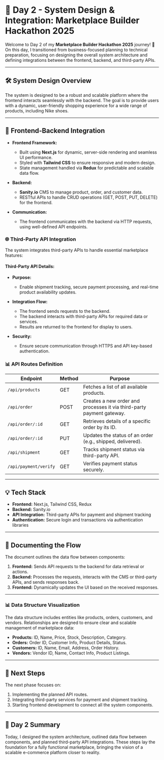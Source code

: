 # 🚀 Day 2 - System Design & Integration: Marketplace Builder Hackathon 2025

Welcome to Day 2 of my **Marketplace Builder Hackathon 2025** journey! 🎉 On this day, I transitioned from business-focused planning to technical preparation, focusing on designing the overall system architecture and defining integrations between the frontend, backend, and third-party APIs.

---

## 🛠️ System Design Overview

The system is designed to be a robust and scalable platform where the frontend interacts seamlessly with the backend. The goal is to provide users with a dynamic, user-friendly shopping experience for a wide range of products, including Nike shoes.

---

## 🎯 Frontend-Backend Integration

- **Frontend Framework:**
  - Built using **Next.js** for dynamic, server-side rendering and seamless UI performance.
  - Styled with **Tailwind CSS** to ensure responsive and modern design.
  - State management handled via **Redux** for predictable and scalable data flow.

- **Backend:**
  - **Sanity.io** CMS to manage product, order, and customer data.
  - RESTful APIs to handle CRUD operations (GET, POST, PUT, DELETE) for the frontend.

- **Communication:**
  - The frontend communicates with the backend via HTTP requests, using well-defined API endpoints.

### 🌐 Third-Party API Integration

The system integrates third-party APIs to handle essential marketplace features:

#### Third-Party API Details:

- **Purpose:**
  - Enable shipment tracking, secure payment processing, and real-time product availability updates.

- **Integration Flow:**
  - The frontend sends requests to the backend.
  - The backend interacts with third-party APIs for required data or services.
  - Results are returned to the frontend for display to users.

- **Security:**
  - Ensure secure communication through HTTPS and API key-based authentication.

### 📊 API Routes Definition

| **Endpoint**          | **Method** | **Purpose**                            |
|-----------------------|------------|----------------------------------------|
| `/api/products`       | GET        | Fetches a list of all available products. |
| `/api/order`          | POST       | Creates a new order and processes it via third-party payment gateway. |
| `/api/order/:id`      | GET        | Retrieves details of a specific order by its ID. |
| `/api/order/:id`      | PUT        | Updates the status of an order (e.g., shipped, delivered). |
| `/api/shipment`       | GET        | Tracks shipment status via third-party API. |
| `/api/payment/verify` | GET        | Verifies payment status securely.       |

---

## 💡 Tech Stack

- **Frontend:** Next.js, Tailwind CSS, Redux
- **Backend:** Sanity.io
- **API Integration:** Third-party APIs for payment and shipment tracking
- **Authentication:** Secure login and transactions via authentication libraries

---

## 📃 Documenting the Flow

The document outlines the data flow between components:

1. **Frontend:** Sends API requests to the backend for data retrieval or actions.
2. **Backend:** Processes the requests, interacts with the CMS or third-party APIs, and sends responses back.
3. **Frontend:** Dynamically updates the UI based on the received responses.

---

### 📊 Data Structure Visualization

The data structure includes entities like products, orders, customers, and vendors. Relationships are designed to ensure clear and scalable management of marketplace data:

- **Products:** ID, Name, Price, Stock, Description, Category.
- **Orders:** Order ID, Customer Info, Product Details, Status.
- **Customers:** ID, Name, Email, Address, Order History.
- **Vendors:** Vendor ID, Name, Contact Info, Product Listings.

---

## 📝 Next Steps

The next phase focuses on:

1. Implementing the planned API routes.
2. Integrating third-party services for payment and shipment tracking.
3. Starting frontend development to connect all the system components.

---

## 🚀 Day 2 Summary

Today, I designed the system architecture, outlined data flow between components, and planned third-party API integrations. These steps lay the foundation for a fully functional marketplace, bringing the vision of a scalable e-commerce platform closer to reality.

